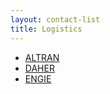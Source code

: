 ```yaml
---
layout: contact-list
title: Logistics
---
```


* [ALTRAN](/partners/altran.html)
* [DAHER](/partners/daher.html)
* [ENGIE](/partners/engie.html)